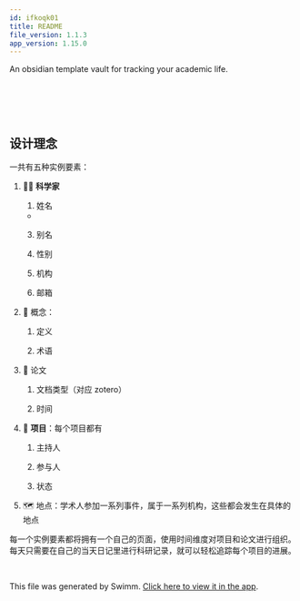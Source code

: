 ```yaml
---
id: ifkoqk01
title: README
file_version: 1.1.3
app_version: 1.15.0
---
```


An obsidian template vault for tracking your academic life.

<br/>

<!--MERMAID {width:100}-->
```mermaid

```
<!--MCONTENT {content: "<br/>"} --->

<br/>

## 设计理念

一共有五种实例要素：

1.  🧑‍🔬 **科学家**

    1.  姓名

    *    
    3.  别名

    4.  性别

    5.  机构

    6.  邮箱

2.  🤔️ 概念：

    1.  定义

    2.  术语

3.  📑 论文

    1.  文档类型（对应 zotero）

    2.  时间

4.  📁 **项目**：每个项目都有

    1.  主持人

    2.  参与人

    3.  状态

5.  🗺️ 地点：学术人参加一系列事件，属于一系列机构，这些都会发生在具体的地点

每一个实例要素都将拥有一个自己的页面，使用时间维度对项目和论文进行组织。每天只需要在自己的当天日记里进行科研记录，就可以轻松追踪每个项目的进展。

<br/>

This file was generated by Swimm. [Click here to view it in the app](https://app.swimm.io/repos/Z2l0aHViJTNBJTNBUGFwZXJCZWxsJTNBJTNBU29uZ3NoR2Vv/docs/ifkoqk01).
